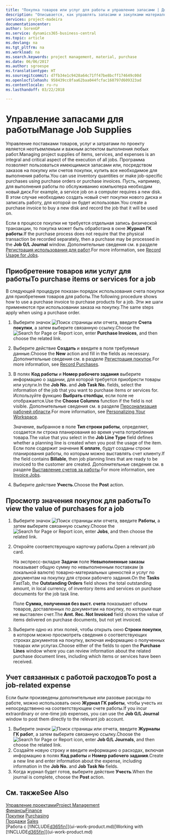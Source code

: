 ```yaml
---
title: "Покупка товаров или услуг для работы и управление запасами | Документы Майкрософт"
description: "Описывается, как управлять запасами и закупками материалов и услуг для работ."
services: project-madeira
documentationcenter: 
author: SorenGP
ms.service: dynamics365-business-central
ms.topic: article
ms.devlang: na
ms.tgt_pltfrm: na
ms.workload: na
ms.search.keywords: project management, material, purchase
ms.date: 06/06/2017
ms.author: sgroespe
ms.translationtype: HT
ms.sourcegitcommit: d7fb34e1c9428a64c71ff47be8bcff174649c00d
ms.openlocfilehash: 958439cc8faa62baa044fcfac160797d609323ad
ms.contentlocale: ru-ru
ms.lasthandoff: 03/22/2018

---
```

# <a name="manage-job-supplies"></a><span data-ttu-id="6ae90-103">Управление запасами для работы</span><span class="sxs-lookup"><span data-stu-id="6ae90-103">Manage Job Supplies</span></span>
<span data-ttu-id="6ae90-104">Управление поставками товаров, услуг и затратами по проекту является неотъемлемым и важным аспектом выполнения любых работ.</span><span class="sxs-lookup"><span data-stu-id="6ae90-104">Managing project supplies of items, services, and expenses is an integral and critical aspect of the execution of all jobs.</span></span> <span data-ttu-id="6ae90-105">Программа позволяет пользоваться имеющимися запасами или, посредством заказов на покупку или счетов покупки, купить все необходимое для выполнения работы.</span><span class="sxs-lookup"><span data-stu-id="6ae90-105">You can use inventory quantities or make job-specific purchases using purchase orders or purchase invoices.</span></span> <span data-ttu-id="6ae90-106">Пусть, например, для выполнения работы по обслуживанию компьютера необходим новый диск.</span><span class="sxs-lookup"><span data-stu-id="6ae90-106">For example, a service job on a computer requires a new disk.</span></span> <span data-ttu-id="6ae90-107">В этом случае необходимо создать новый счет покупки нового диска и записать работу, для которой он будет использован.</span><span class="sxs-lookup"><span data-stu-id="6ae90-107">You create a purchase invoice to buy a new disk and record the job that it will be used on.</span></span>

<span data-ttu-id="6ae90-108">Если в процессе покупки не требуется отдельная запись физической транзакции, то покупка может быть обработана в окне **Журнал ГК работы**.</span><span class="sxs-lookup"><span data-stu-id="6ae90-108">If the purchase process does not require that the physical transaction be recorded separately, then a purchase may be processed in the **Job G/L Journal** window.</span></span> <span data-ttu-id="6ae90-109">Дополнительные сведения см. в разделе [Регистрация использования для работ](projects-how-record-job-usage.md).</span><span class="sxs-lookup"><span data-stu-id="6ae90-109">For more information, see [Record Usage for Jobs](projects-how-record-job-usage.md).</span></span>

## <a name="to-purchase-items-or-services-for-a-job"></a><span data-ttu-id="6ae90-110">Приобретение товаров или услуг для работы</span><span class="sxs-lookup"><span data-stu-id="6ae90-110">To purchase items or services for a job</span></span>
<span data-ttu-id="6ae90-111">В следующей процедуре показан порядок использования счета покупки для приобретения товаров для работы.</span><span class="sxs-lookup"><span data-stu-id="6ae90-111">The following procedure shows how to use a purchase invoice to purchase products for a job.</span></span> <span data-ttu-id="6ae90-112">Эти же шаги применяются при использовании заказа на покупку.</span><span class="sxs-lookup"><span data-stu-id="6ae90-112">The same steps apply when using a purchase order.</span></span>  

1. <span data-ttu-id="6ae90-113">Выберите значок ![Поиск страницы или отчета](media/ui-search/search_small.png "Значок поиска страницы или отчета"), введите **Счета покупки**, а затем выберите связанную ссылку.</span><span class="sxs-lookup"><span data-stu-id="6ae90-113">Choose the ![Search for Page or Report](media/ui-search/search_small.png "Search for Page or Report icon") icon, enter **Purchase Invoices**, and then choose the related link.</span></span>  
2. <span data-ttu-id="6ae90-114">Выберите действие **Создать** и введите в поля требуемые данные.</span><span class="sxs-lookup"><span data-stu-id="6ae90-114">Choose the **New** action and fill in the fields as necessary.</span></span> <span data-ttu-id="6ae90-115">Дополнительные сведения см. в разделе [Регистрация покупок](purchasing-how-record-purchases.md).</span><span class="sxs-lookup"><span data-stu-id="6ae90-115">For more information, see [Record Purchases](purchasing-how-record-purchases.md).</span></span>
3. <span data-ttu-id="6ae90-116">В полях **Код работы** и **Номер рабочего задания** выберите информацию о задании, для которой требуется приобрести товары или услуги.</span><span class="sxs-lookup"><span data-stu-id="6ae90-116">In the **Job No.** and **Job Task No.** fields, select the information of the job that you want to purchase items or services for.</span></span> <span data-ttu-id="6ae90-117">Используйте функцию **Выбрать столбцы**, если поле не отображается.</span><span class="sxs-lookup"><span data-stu-id="6ae90-117">Use the **Choose Columns** function if the field is not visible.</span></span> <span data-ttu-id="6ae90-118">Дополнительные сведения см. в разделе [Персонализация рабочей области](ui-personalization-user.md).</span><span class="sxs-lookup"><span data-stu-id="6ae90-118">For more information, see [Personalizing Your Workspace](ui-personalization-user.md).</span></span>

    <span data-ttu-id="6ae90-119">Значение, выбранное в поле **Тип строки работы**, определяет, создается ли строка планирования во время учета потребления товара.</span><span class="sxs-lookup"><span data-stu-id="6ae90-119">The value that you select in the **Job Line Type** field defines whether a planning line is created when you post the usage of the item.</span></span> <span data-ttu-id="6ae90-120">Если поле содержит значение **К оплате**, будут созданы строки планирования работы, по которым можно выставлять счет клиенту.</span><span class="sxs-lookup"><span data-stu-id="6ae90-120">If the field contains **Billable**, then job planning lines that are ready to be invoiced to the customer are created.</span></span> <span data-ttu-id="6ae90-121">Дополнительные сведения см. в разделе [Выставление счетов за работы](projects-how-invoice-jobs.md).</span><span class="sxs-lookup"><span data-stu-id="6ae90-121">For more information, see [Invoice Jobs](projects-how-invoice-jobs.md).</span></span>
4. <span data-ttu-id="6ae90-122">Выберите действие **Учесть**.</span><span class="sxs-lookup"><span data-stu-id="6ae90-122">Choose the **Post** action.</span></span>

## <a name="to-view-the-value-of-purchases-for-a-job"></a><span data-ttu-id="6ae90-123">Просмотр значения покупок для работы</span><span class="sxs-lookup"><span data-stu-id="6ae90-123">To view the value of purchases for a job</span></span>
1. <span data-ttu-id="6ae90-124">Выберите значок ![Поиск страницы или отчета](media/ui-search/search_small.png "Значок поиска страницы или отчета"), введите **Работы**, а затем выберите связанную ссылку.</span><span class="sxs-lookup"><span data-stu-id="6ae90-124">Choose the ![Search for Page or Report](media/ui-search/search_small.png "Search for Page or Report icon") icon, enter **Jobs**, and then choose the related link.</span></span>
2. <span data-ttu-id="6ae90-125">Откройте соответствующую карточку работы.</span><span class="sxs-lookup"><span data-stu-id="6ae90-125">Open a relevant job card.</span></span>

    <span data-ttu-id="6ae90-126">На экспресс-вкладке **Задачи** поле **Невыполненные заказы** показывает общую сумму по невыполненным поставкам (в локальной валюте) товарно-материальных ценностей и услуг по документам на покупку для строки рабочего задания.</span><span class="sxs-lookup"><span data-stu-id="6ae90-126">On the **Tasks** FastTab, the **Outstanding Orders** field shows the total outstanding amount, in local currency, of inventory items and services on purchase documents for the job task line.</span></span>  

    <span data-ttu-id="6ae90-127">Поле **Сумма, полученная без выст. счета** показывает объем товаров, доставленных по документам на покупку, по которым еще не выставлен счет.</span><span class="sxs-lookup"><span data-stu-id="6ae90-127">The **Amt. Rec. Not Invoiced** field shows the value of items delivered on purchase documents, but not yet invoiced.</span></span>  
3. <span data-ttu-id="6ae90-128">Выберите одно из этих полей, чтобы открыть окно **Строки покупки**, в котором можно просмотреть сведения о соответствующих строках документов на покупку, включая информацию о полученных товарах или услугах.</span><span class="sxs-lookup"><span data-stu-id="6ae90-128">Choose either of the fields to open the **Purchase Lines** window where you can review information about the related purchase document lines, including which items or services have been received.</span></span>

## <a name="to-post-a-job-related-expense"></a><span data-ttu-id="6ae90-129">Учет связанных с работой расходов</span><span class="sxs-lookup"><span data-stu-id="6ae90-129">To post a job-related expense</span></span>
<span data-ttu-id="6ae90-130">Если были произведены дополнительные или разовые расходы по работе, можно использовать окно **Журнал ГК работы**, чтобы учесть их непосредственно на соответствующем счете работы.</span><span class="sxs-lookup"><span data-stu-id="6ae90-130">If you incur extraordinary or one-time job expenses, you can use the **Job G/L Journal** window to post them directly to the relevant job account.</span></span>

1. <span data-ttu-id="6ae90-131">Выберите значок ![Поиск страницы или отчета](media/ui-search/search_small.png "Значок поиска страницы или отчета"), введите **Журналы ГК работ**, а затем выберите связанную ссылку.</span><span class="sxs-lookup"><span data-stu-id="6ae90-131">Choose the ![Search for Page or Report](media/ui-search/search_small.png "Search for Page or Report icon") icon, enter **Job G/L Journals**, and then choose the related link.</span></span>  
2. <span data-ttu-id="6ae90-132">Создайте новую строку и введите информацию о расходах, включая информацию в полях **Код работы** и **Номер рабочего задания**.</span><span class="sxs-lookup"><span data-stu-id="6ae90-132">Create a new line and enter information about the expense, including information in the **Job No.** and **Job Task No** fields.</span></span>  
3. <span data-ttu-id="6ae90-133">Когда журнал будет готов, выберите действие **Учесть**.</span><span class="sxs-lookup"><span data-stu-id="6ae90-133">When the journal is complete, choose the **Post** action.</span></span>

## <a name="see-also"></a><span data-ttu-id="6ae90-134">См. также</span><span class="sxs-lookup"><span data-stu-id="6ae90-134">See Also</span></span>
[<span data-ttu-id="6ae90-135">Управление проектами</span><span class="sxs-lookup"><span data-stu-id="6ae90-135">Project Management</span></span>](projects-manage-projects.md)  
[<span data-ttu-id="6ae90-136">Финансы</span><span class="sxs-lookup"><span data-stu-id="6ae90-136">Finance</span></span>](finance.md)  
<span data-ttu-id="6ae90-137">[Покупки](purchasing-manage-purchasing.md)       </span><span class="sxs-lookup"><span data-stu-id="6ae90-137">[Purchasing](purchasing-manage-purchasing.md)       </span></span>  
<span data-ttu-id="6ae90-138">[Продажи](sales-manage-sales.md)    </span><span class="sxs-lookup"><span data-stu-id="6ae90-138">[Sales](sales-manage-sales.md)    </span></span>  
<span data-ttu-id="6ae90-139">[Работа с [!INCLUDE[d365fin](includes/d365fin_md.md)]](ui-work-product.md)</span><span class="sxs-lookup"><span data-stu-id="6ae90-139">[Working with [!INCLUDE[d365fin](includes/d365fin_md.md)]](ui-work-product.md)</span></span>  


